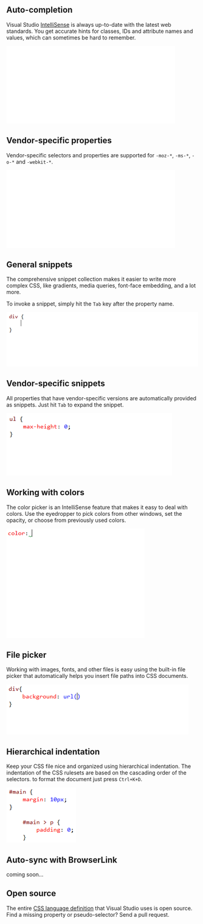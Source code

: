 <properties
			pageTitle="CSS"
			description="The new CSS editor in Visual Studio fully supports all versions of CSS including CSS Selectors Level 4."
			slug="css"
			order="400"
			keywords="css, intellisense, stylesheets"
/>

## Auto-completion
Visual Studio [IntelliSense](http://go.microsoft.com/fwlink/?LinkId=532997) is always up-to-date with the latest web standards. You get accurate hints for classes, IDs and attribute names and values, which can sometimes be hard to remember.

![Advanced auto completion](_assets/css-advanced-auto-completion.gif)

## Vendor-specific properties
Vendor-specific selectors and properties are supported for `-moz-*`, `-ms-*`, `-o-*` and `-webkit-*`.

![Vendor specifics](_assets/css-vendor-specifics.gif)

## General snippets
The comprehensive snippet collection makes it easier to write more complex CSS, like gradients, media queries, font-face embedding, and a lot more.

To invoke a snippet, simply hit the `Tab` key after the property name.

![CSS snippets](_assets/css-snippets.gif)

## Vendor-specific snippets
All properties that have vendor-specific versions are automatically provided as snippets. Just hit `Tab` to expand the snippet.

![CSS Vendor specific snippets](_assets/css-vendor-snippets.gif)

## Working with colors
The color picker is an IntelliSense feature that makes it easy to deal with colors. Use the eyedropper to pick colors from other windows, set the opacity, or choose from previously used colors.

![CSS color picker](_assets/css-colors.gif)

## File picker
Working with images, fonts, and other files is easy using
the built-in file picker that automatically helps you insert file
paths into CSS documents.

![CSS file picker](_assets/css-file-picker.gif)

## Hierarchical indentation
Keep your CSS file nice and organized using hierarchical indentation. The indentation of the CSS rulesets are based on the cascading order of the selectors. to format the document just press `Ctrl+K+D`.

![CSS hierarchical indentation](_assets/css-hierarchical-indentation.png)

## Auto-sync with BrowserLink
coming soon...

## Open source
The entire [CSS language definition](http://schemastore.org/css) that Visual Studio uses is open source. Find a missing property or pseudo-selector? Send a pull request.